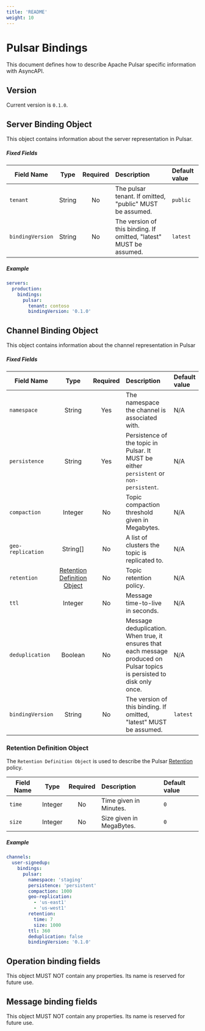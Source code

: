 ```yaml
---
title: 'README'
weight: 10
---
```


# Pulsar Bindings
This document defines how to describe Apache Pulsar specific information with AsyncAPI.

<a name="version"></a>

## Version

Current version is `0.1.0`.

<a name="server"></a>
## Server Binding Object

This object contains information about the server representation in Pulsar.

##### Fixed Fields

Field Name | Type | Required | Description | Default value |
---|:---:|:---:|:---|:---|
`tenant` | String | No | The pulsar tenant. If omitted, "public" MUST be assumed. | `public` |
`bindingVersion` | String | No | The version of this binding. If omitted, "latest" MUST be assumed. | `latest` |

##### Example

```yaml
servers:
  production:
    bindings:
      pulsar:
        tenant: contoso
        bindingVersion: '0.1.0'
```

<a name="channel"></a>
## Channel Binding Object
This object contains information about the channel representation in Pulsar

##### Fixed Fields

Field Name | Type | Required | Description | Default value |
---|:---:|:---:|:---|:---|
`namespace` | String | Yes |  The namespace the channel is associated with. | N/A |
`persistence` | String | Yes | Persistence of the topic in Pulsar. It MUST be either `persistent` or `non-persistent`. | N/A |
`compaction`| Integer | No | Topic compaction threshold given in Megabytes. | N/A |
`geo-replication` | String[] | No | A list of clusters the topic is replicated to. | N/A |
`retention` | [Retention Definition Object](#retention-definition-object) | No | Topic retention policy.  | N/A |
`ttl` | Integer | No |  Message time-to-live in seconds. | N/A |
`deduplication` | Boolean | No | Message deduplication. When true, it ensures that each message produced on Pulsar topics is persisted to disk only once. | N/A |
`bindingVersion` | String | No | The version of this binding. If omitted, "latest" MUST be assumed. | `latest` |

<a name="retention-definition-object"></a>
### Retention Definition Object
The `Retention Definition Object` is used to describe the Pulsar [Retention](https://pulsar.apache.org/docs/cookbooks-retention-expiry/) policy.

Field Name | Type | Required | Description | Default value |
---|:---:|:---:|:---|:---|
`time`|Integer| No | Time given in Minutes. | `0` |
`size`|Integer| No |Size given in MegaBytes. | `0` |

##### Example

```yaml
channels:
  user-signedup:
    bindings:
      pulsar:
        namespace: 'staging'
        persistence: 'persistent'
        compaction: 1000
        geo-replication:
          - 'us-east1'
          - 'us-west1'
        retention:
          time: 7
          size: 1000
        ttl: 360
        deduplication: false
        bindingVersion: '0.1.0'
```

<a name="operation"></a>
## Operation binding fields
This object MUST NOT contain any properties. Its name is reserved for future use.

<a name="message"></a>
## Message binding fields
This object MUST NOT contain any properties. Its name is reserved for future use.